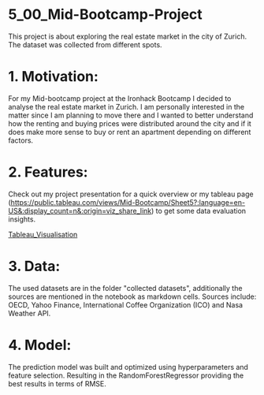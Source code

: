 # 5_00_Mid-Bootcamp-Project
This project is about exploring the real estate market in the city of Zurich. The dataset was collected from different spots.


# 1. Motivation: 

For my Mid-bootcamp project at the Ironhack Bootcamp I decided to analyse the real estate market in Zurich. 
I am personally interested in the matter since I am planning to move there and I wanted to better understand how the renting and buying prices were
distributed around the city and if it does make more sense to buy or rent an apartment depending on different factors.

# 2. Features: 

Check out my project presentation for a quick overview or my tableau page (https://public.tableau.com/views/Mid-Bootcamp/Sheet5?:language=en-US&:display_count=n&:origin=viz_share_link) to get some data evaluation insights. 

[Tableau_Visualisation](https://public.tableau.com/views/Mid-Bootcamp/Sheet5?:language=en-US&:display_count=n&:origin=viz_share_link)

# 3. Data: 

The used datasets are in the folder "collected datasets", additionally the sources are mentioned in the notebook as markdown cells.
Sources include: OECD, Yahoo Finance, International Coffee Organization (ICO) and Nasa Weather API.

# 4. Model:
The prediction model was built and optimized using hyperparameters and feature selection. Resulting in the RandomForestRegressor providing the best results in terms of RMSE.
